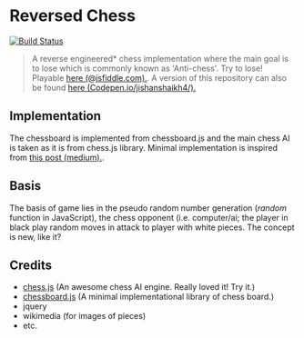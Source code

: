 # Reversed Chess
[![Build Status](https://travis-ci.org/Jishanshaikh4/reversed-chess.svg?branch=master)](https://travis-ci.org/Jishanshaikh4/reversed-chess)
> A reverse engineered* chess implementation where the main goal is to lose which is commonly known as 'Anti-chess'. Try to lose! Playable [here (@jsfiddle.com).](https://jsfiddle.net/qLejxauc/3/). A version of this repository can also be found [here (Codepen.io/jishanshaikh4/).](https://codepen.io/jishanshaikh4/pen/zLQLQR)

## Implementation
The chessboard is implemented from chessboard.js and the main chess AI is taken as it is from chess.js library. Minimal implementation is inspired from [this post (medium).](https://medium.freecodecamp.org/simple-chess-ai-step-by-step-1d55a9266977).

## Basis
The basis of game lies in the pseudo random number generation (*random* function in JavaScript), the chess opponent (i.e. computer/ai; the player in black play random moves in attack to player with white pieces. The concept is new, like it?

## Credits
- [chess.js](https://github.com/jhlywa/chess.js) (An awesome chess AI engine. Really loved it! Try it.)
- [chessboard.js](https://www.chessboardjs.com/) (A minimal implementational library of chess board.)
- jquery
- wikimedia (for images of pieces)
- etc.
